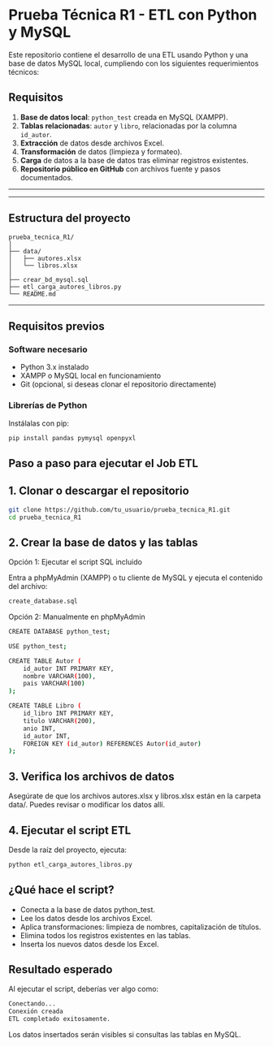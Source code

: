 # Prueba Técnica R1 - ETL con Python y MySQL

Este repositorio contiene el desarrollo de una ETL usando Python y una base de datos MySQL local, cumpliendo con los siguientes requerimientos técnicos:

## Requisitos 

1. **Base de datos local**: `python_test` creada en MySQL (XAMPP).
2. **Tablas relacionadas**: `autor` y `libro`, relacionadas por la columna `id_autor`.
3. **Extracción** de datos desde archivos Excel.
4. **Transformación** de datos (limpieza y formateo).
5. **Carga** de datos a la base de datos tras eliminar registros existentes.
6. **Repositorio público en GitHub** con archivos fuente y pasos documentados.

---

---

## Estructura del proyecto

```
prueba_tecnica_R1/
│
├── data/
│   ├── autores.xlsx
│   └── libros.xlsx
│
├── crear_bd_mysql.sql
├── etl_carga_autores_libros.py
└── README.md
```


---

## Requisitos previos

### Software necesario

- Python 3.x instalado
- XAMPP o MySQL local en funcionamiento
- Git (opcional, si deseas clonar el repositorio directamente)

### Librerías de Python

Instálalas con pip:

```bash
pip install pandas pymysql openpyxl
```

## Paso a paso para ejecutar el Job ETL

## 1. Clonar o descargar el repositorio

```bash
git clone https://github.com/tu_usuario/prueba_tecnica_R1.git
cd prueba_tecnica_R1
```

## 2. Crear la base de datos y las tablas

Opción 1: Ejecutar el script SQL incluido

Entra a phpMyAdmin (XAMPP) o tu cliente de MySQL y ejecuta el contenido del archivo:

```bash
create_database.sql
```

Opción 2: Manualmente en phpMyAdmin

```bash
CREATE DATABASE python_test;

USE python_test;

CREATE TABLE Autor (
    id_autor INT PRIMARY KEY,
    nombre VARCHAR(100),
    pais VARCHAR(100)
);

CREATE TABLE Libro (
    id_libro INT PRIMARY KEY,
    titulo VARCHAR(200),
    anio INT,
    id_autor INT,
    FOREIGN KEY (id_autor) REFERENCES Autor(id_autor)
);
```

## 3. Verifica los archivos de datos
Asegúrate de que los archivos autores.xlsx y libros.xlsx están en la carpeta data/. Puedes revisar o modificar los datos allí.

## 4. Ejecutar el script ETL

Desde la raíz del proyecto, ejecuta:


```bash
python etl_carga_autores_libros.py
```

## ¿Qué hace el script?

- Conecta a la base de datos python_test.
- Lee los datos desde los archivos Excel.
- Aplica transformaciones: limpieza de nombres, capitalización de títulos.
- Elimina todos los registros existentes en las tablas.
- Inserta los nuevos datos desde los Excel.

## Resultado esperado

Al ejecutar el script, deberías ver algo como:

```bash
Conectando...
Conexión creada
ETL completado exitosamente.
```

Los datos insertados serán visibles si consultas las tablas en MySQL.